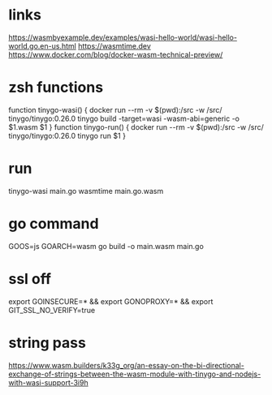 # links
https://wasmbyexample.dev/examples/wasi-hello-world/wasi-hello-world.go.en-us.html
https://wasmtime.dev
https://www.docker.com/blog/docker-wasm-technical-preview/

# zsh functions

function tinygo-wasi() { docker run --rm -v $(pwd):/src -w /src/ tinygo/tinygo:0.26.0 tinygo build -target=wasi -wasm-abi=generic -o $1.wasm $1 }
function tinygo-run() { docker run --rm -v $(pwd):/src -w /src/ tinygo/tinygo:0.26.0 tinygo run $1 }

# run
tinygo-wasi main.go
wasmtime main.go.wasm

# go command
GOOS=js GOARCH=wasm go build -o main.wasm main.go

# ssl off
export GOINSECURE=*  && export GONOPROXY=*  && export GIT_SSL_NO_VERIFY=true

# string pass
https://www.wasm.builders/k33g_org/an-essay-on-the-bi-directional-exchange-of-strings-between-the-wasm-module-with-tinygo-and-nodejs-with-wasi-support-3i9h

